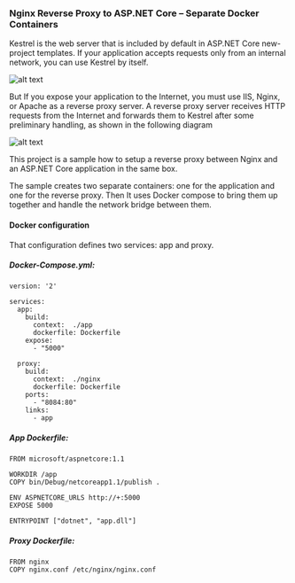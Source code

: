 ### Nginx Reverse Proxy to ASP.NET Core – Separate Docker Containers
Kestrel is the web server that is included by default in ASP.NET Core new-project templates. If your application accepts requests only from an internal network, you can use Kestrel by itself. 


![alt text](https://docs.microsoft.com/en-us/aspnet/core/fundamentals/servers/overview/_static/kestrel-to-internal.png "kestrel to internal traffic")

But If you expose your application to the Internet, you must use IIS, Nginx, or Apache as a reverse proxy server. A reverse proxy server receives HTTP requests from the Internet and forwards them to Kestrel after some preliminary handling, as shown in the following diagram

![alt text](https://docs.microsoft.com/en-us/aspnet/core/fundamentals/servers/overview/_static/kestrel-to-internet.png "kestrel to internet traffic")

This project is a sample how to setup a reverse proxy between Nginx and an ASP.NET Core application in the same box.

The sample creates two separate containers: one for the application and one for the reverse proxy. Then It uses Docker compose to bring them up together and handle the network bridge between them.

#### Docker configuration

That configuration defines two services: app and proxy.

##### Docker-Compose.yml:

``` 
version: '2'
 
services:
  app:
    build:
      context:  ./app
      dockerfile: Dockerfile
    expose:
      - "5000"
 
  proxy:
    build:
      context:  ./nginx
      dockerfile: Dockerfile
    ports:
      - "8084:80"
    links:
      - app
```

##### App Dockerfile:
```
FROM microsoft/aspnetcore:1.1
 
WORKDIR /app
COPY bin/Debug/netcoreapp1.1/publish .
 
ENV ASPNETCORE_URLS http://+:5000
EXPOSE 5000
 
ENTRYPOINT ["dotnet", "app.dll"]

```
##### Proxy Dockerfile:

```
FROM nginx
COPY nginx.conf /etc/nginx/nginx.conf

```